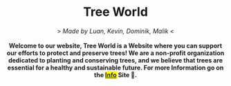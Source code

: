 <div align="center"> <h1> Tree World </h1> 
 > <i> Made by Luan, Kevin, Dominik, Malik </i> <
<br>
<br>
<b>
Welcome to our website, Tree World is a Website where you can support our efforts to protect and preserve 
trees! We are a non-profit organization dedicated to planting and conserving trees, 
and we believe that trees are essential for a healthy and sustainable future. For more Information go on the
<mark><a href="./info.html">Info</a></mark> Site 🤗. </b>
</div>
